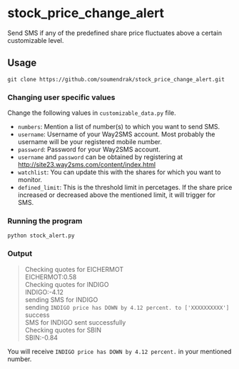 # stock_price_change_alert
Send SMS if any of the predefined share price fluctuates above a certain customizable level.
## Usage
`git clone https://github.com/soumendrak/stock_price_change_alert.git`
### Changing user specific values
Change the following values in `customizable_data.py` file.
- `numbers`:   Mention a list of number(s) to which you want to send SMS.
- `username`:  Username of your Way2SMS account.
Most probably the username will be your registered mobile number.
- `password`:  Password for your Way2SMS account.
- `username` and `password` can be obtained by registering at http://site23.way2sms.com/content/index.html
- `watchlist`: You can update this with the shares for which you want to monitor.
- `defined_limit`: This is the threshold limit in percetages. If the share price increased or decreased
above the mentioned limit, it will trigger for SMS.
### Running the program
`python stock_alert.py`
### Output
> Checking quotes for EICHERMOT  
> EICHERMOT:0.58  
> Checking quotes for INDIGO  
> INDIGO:-4.12  
> sending SMS for INDIGO  
> sending `INDIGO price has DOWN by 4.12 percent. to ['XXXXXXXXXX']`  
> success  
> SMS for INDIGO sent successfully  
> Checking quotes for SBIN  
> SBIN:-0.84  


You will receive `INDIGO price has DOWN by 4.12 percent.` in your mentioned number.
